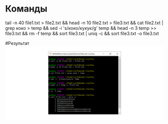 # Команды

tail -n 40 file1.txt > file2.txt && head -n 10 file2.txt > file3.txt && cat file2.txt | grep коко > temp && sed -i 's/коко/кукук/g' temp && head -n 3 temp >> file3.txt && rm -f temp && sort file3.txt | uniq -c && sort file3.txt -o file3.txt

#Результат
![Результат](https://github.com/drainkid/bashscripts/blob/main/1/no%20name.png)
